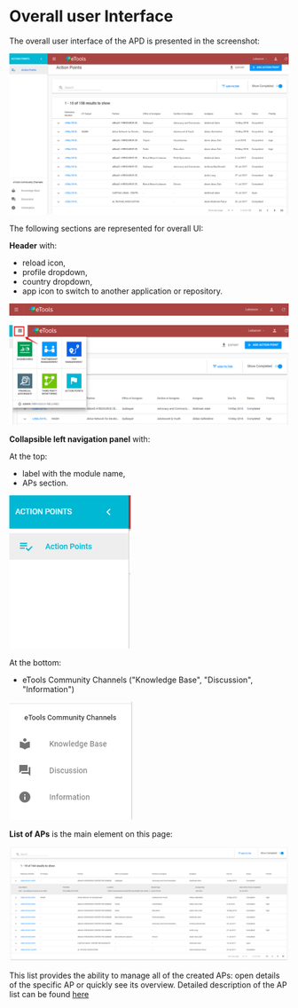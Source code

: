 # Overall user Interface

The overall user interface of the APD is presented in the screenshot:

![Overall user interface](../.gitbook/assets/11%20%281%29.png)

The following sections are represented for overall UI:

**Header** with:

* reload icon,
* profile dropdown,
* country dropdown,
* app icon to switch to another application  or repository.

![Header](../.gitbook/assets/6%20%282%29.png)

![Switch to other applications](../.gitbook/assets/12%20%282%29.png)

**Сollapsible left navigation panel**  with:

At the top:

* label with the module name,
* APs section.

![Top of the left navigation panel](../.gitbook/assets/8.png)

At the bottom:

* eTools Community Channels \("Knowledge Base", "Discussion", "Information"\)

![Bottom of the left navigation panel](../.gitbook/assets/13.png)

**List of APs** is the main element on this page:

![List of Action Points](../.gitbook/assets/2018-09-10_1641.png)

This list provides the ability to manage all of the created APs: open details of the specific AP or quickly see its overview. Detailed description of the AP list can be found [here](https://razortheory.gitbook.io/action-points-dashboard/~/edit/drafts/-LM2Q6TpT0_6f2a9VRTq/product-end-user-documentation/list-of-action-points)

